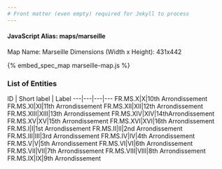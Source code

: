 ```yaml
---
# Front matter (even empty) required for Jekyll to process
---
```


#### JavaScript Alias: maps/marseille

Map Name: Marseille
Dimensions (Width x Height): 431x442



{% embed_spec_map marseille-map.js %}

### List of Entities

ID | Short label | Label
---|---|---|---
FR.MS.X|X|10th Arrondissement
FR.MS.XI|XI|11th Arrondissement
FR.MS.XII|XII|12th Arrondissement
FR.MS.XIII|XIII|13th Arrondissement
FR.MS.XIV|XIV|14thArrondissement
FR.MS.XV|XV|15th Arrondissement
FR.MS.XVI|XVI|16th Arrondissement
FR.MS.I|I|1st Arrondissement
FR.MS.II|II|2nd Arrondissement
FR.MS.III|III|3rd Arrondissement
FR.MS.IV|IV|4th Arrondissement
FR.MS.V|V|5th Arrondissement
FR.MS.VI|VI|6th Arrondissement
FR.MS.VII|VII|7th Arrondissement
FR.MS.VIII|VIII|8th Arrondissement
FR.MS.IX|IX|9th Arrondissement

